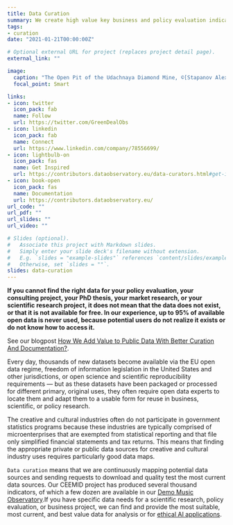 ```yaml
---
title: Data Curation
summary: We create high value key business and policy evaluation indicators. Scientific proofs require the combination of correctly matching, formatting, and verifying controlled pieces of data. Our data comes from verified and legal sources, with information about use rights and a complete history. You can always take a look at the processing code, too. We do not deal in blood diamonds.
tags:
- curation
date: "2021-01-21T00:00:00Z"

# Optional external URL for project (replaces project detail page).
external_link: ""

image:
  caption: "The Open Pit of the Udachnaya Diamond Mine, ©[Stapanov Alexander](https://commons.wikimedia.org/w/index.php?curid=350061)"
  focal_point: Smart

links:
- icon: twitter
  icon_pack: fab
  name: Follow
  url: https://twitter.com/GreenDealObs
- icon: linkedin
  icon_pack: fab
  name: Connect
  url: https://www.linkedin.com/company/78556699/
- icon: lightbulb-on
  icon_pack: fas
  name: Get Inspired
  url: https://contributors.dataobservatory.eu/data-curators.html#get-inspired
- icon: book-open
  icon_pack: fas
  name: Documentation
  url: https://contributors.dataobservatory.eu/
url_code: ""
url_pdf: ""
url_slides: ""
url_video: ""

# Slides (optional).
#   Associate this project with Markdown slides.
#   Simply enter your slide deck's filename without extension.
#   E.g. `slides = "example-slides"` references `content/slides/example-slides.md`.
#   Otherwise, set `slides = ""`.
slides: data-curation
---
```


**If you cannot find the right data for your policy evaluation, your consulting project, your PhD thesis, your market research, or your scientific research project, it does not mean that the data does not exist, or that it is not available for free. In our experience, up to 95% of available open data is never used, because potential users do not realize it exists or do not know how to access it.**

See our blogpost [How We Add Value to Public Data With Better Curation And Documentation?](post/2021-11-08-indicator_findable/).

Every day, thousands of new datasets become available via the EU open data regime, freedom of information legislation in the United States and other jurisdictions, or open science and scientific reproducibility requirements — but as these datasets have been packaged or processed for different primary, original uses, they often require open data experts to locate them and adapt them to a usable form for reuse in business, scientific, or policy research.

The creative and cultural industries often do not participate in government statistics programs because these industries are typically comprised of microenterprises that are exempted from statistical reporting and that file only simplified financial statements and tax returns. This means that finding the appropriate private or public data sources for creative and cultural industry uses requires particularly good data maps.

`Data curation` means that we are continuously mapping potential data sources and sending requests to download and quality test the most current data sources. Our CEEMID project has produced several thousand indicators, of which a few dozen are available in our [Demo Music Observatory](/project/music-observatory/).If you have specific data needs for a scientific research, policy evaluation, or business project, we can find and provide the most suitable, most current, and best value data for analysis or for [ethical AI applications](/service/trustworthy-ai/).
